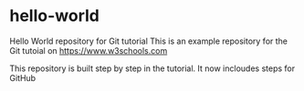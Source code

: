 # hello-world
Hello World repository for Git tutorial
This is an example repository for the Git tutoial on https://www.w3schools.com

This repository is built step by step in the tutorial. 
It now incloudes steps for GitHub
